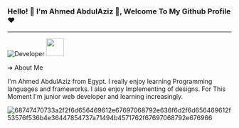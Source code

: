 ### Hello! 👋 I'm Ahmed AbdulAziz 👋, Welcome To My Github Profile ♥
---------------------------------------------------------------------
![Developer](https://user-images.githubusercontent.com/45937473/187419128-e4628d24-ac10-4473-b923-c02c8f9ebe2f.gif) 
<img src="https://user-images.githubusercontent.com/45937473/187419128-e4628d24-ac10-4473-b923-c02c8f9ebe2f.gif" width=40 height45>

➔ About Me

I'm Ahmed AbdulAziz from Egypt.
I really enjoy learning Programming languages and frameworks.
I also enjoy Implementing of designs.
For This Moment I'm junior web developer and learning increasingly.



![68747470733a2f2f6d656469612e67697068792e636f6d2f6d656469612f53576f536b4e36447854737a71494b4571762f67697068792e676966](https://user-images.githubusercontent.com/45937473/186777755-c5bb49e4-c023-4cec-b3ce-73d3547b1f12.gif)



